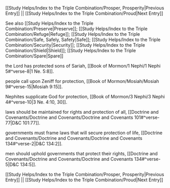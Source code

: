 [[Study Helps/Index to the Triple Combination/Prosper, Prosperity|Previous Entry]]  ||  [[Study Helps/Index to the Triple Combination/Proud|Next Entry]]

 See also [[Study Helps/Index to the Triple Combination/Preserve|Preserve]]; [[Study Helps/Index to the Triple Combination/Refuge|Refuge]]; [[Study Helps/Index to the Triple Combination/Safe, Safely, Safety|Safe]]; [[Study Helps/Index to the Triple Combination/Security|Security]]; [[Study Helps/Index to the Triple Combination/Shield|Shield]]; [[Study Helps/Index to the Triple Combination/Spare|Spare]]

 the Lord has protected sons of Sariah, [[Book of Mormon/1 Nephi/1 Nephi 5#^verse-8|1 Ne. 5:8]].

 people call upon Zeniff for protection, [[Book of Mormon/Mosiah/Mosiah 9#^verse-15|Mosiah 9:15]].

 Nephites supplicate God for protection, [[Book of Mormon/3 Nephi/3 Nephi 4#^verse-10|3 Ne. 4:10, 30]].

 laws should be maintained for rights and protection of all, [[Doctrine and Covenants/Doctrine and Covenants/Doctrine and Covenants 101#^verse-77|D&C 101:77]].

 governments must frame laws that will secure protection of life, [[Doctrine and Covenants/Doctrine and Covenants/Doctrine and Covenants 134#^verse-2|D&C 134:2]].

 men should uphold governments that protect their rights, [[Doctrine and Covenants/Doctrine and Covenants/Doctrine and Covenants 134#^verse-5|D&C 134:5]].

[[Study Helps/Index to the Triple Combination/Prosper, Prosperity|Previous Entry]]  ||  [[Study Helps/Index to the Triple Combination/Proud|Next Entry]]